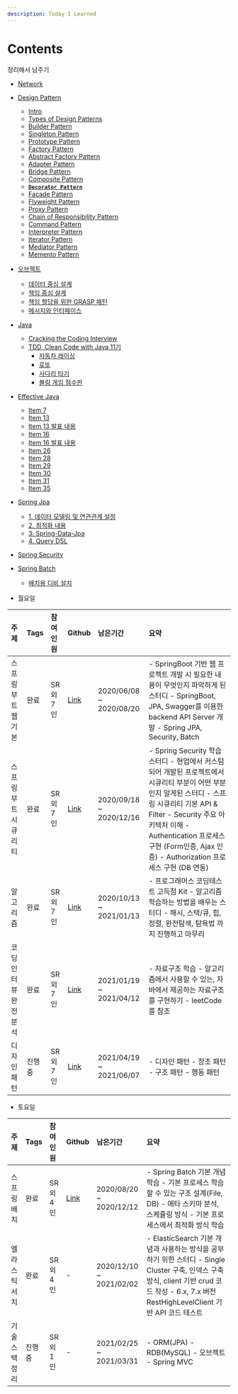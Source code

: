 ```yaml
---
description: Today I Learned
---
```


# Contents

정리해서 남주기

* [Network](network.md)
* [Design Pattern](design/)
	* [Intro](design/_intro.md)
	* [Types of Design Patterns](design/_types_of_design_patterns.md)
	* [Builder Pattern](design/creational/_builder.md)
	* [Singleton Pattern](design/creational/_singleton.md)
	* [Prototype Pattern](design/creational/_prototype.md)
	* [Factory Pattern](design/creational/_factory.md)
	* [Abstract Factory Pattern](design/creational/_abstract_factory.md)
	* [Adapter Pattern](design/structural/_adapter.md)
	* [Bridge Pattern](design/structural/_bridge.md)
	* [Composite Pattern](design/structural/_composite.md)
	* [**`Decorator Pattern`**](design/structural/_decorator.md)
	* [Facade Pattern](design/structural/_facade.md)
	* [Flyweight Pattern](design/structural/_flyweight.md)
	* [Proxy Pattern](design/structural/_proxy.md)
	* [Chain of Responsibility Pattern](design/behavioral/_chain_of_responsibility.md)
	* [Command Pattern](design/behavioral/_command.md)
	* [Interpreter Pattern](design/behavioral/_interpreter.md)
	* [Iterator Pattern](design/behavioral/_iterator.md)
	* [Mediator Pattern](design/behavioral/_mediator.md)
	* [Memento Pattern](design/behavioral/_memento.md)
	
* [오브젝트](object/)
	* [데이터 중심 설계](object/_1.md)
	* [책임 중심 설계](object/_2.md)
	* [책임 할당을 위한 GRASP 패턴](object/_3.md)
	* [메시지와 인터페이스](object/_4.md)
* [Java](java/)
	* [Cracking the Coding Interview](java/cracking_the_coding_interview.md)
	* [TDD, Clean Code with Java 11기](java/tdd/)
		* [자동차 레이싱](java/tdd/racing.md)
		* [로또](java/tdd/lotto.md)
		* [사다리 타기](java/tdd/ladder.md)
		* [볼링 게임 점수판](java/tdd/bowling.md)
* [Effective Java](java/effactive/)
	* [Item 7](java/effactive/item_7.md)
	* [Item 13](java/effactive/item_13.md)
	* [Item 13 발표 내용](java/effactive/item13/item_13_mystyle.md)
	* [Item 16](java/effactive/item_16.md)
	* [Item 16 발표 내용](java/effactive/item16/item_16_ppt.md)
	* [Item 26](java/effactive/item_26.md)
	* [Item 28](java/effactive/item_28.md)
	* [Item 29](java/effactive/item_29.md)
	* [Item 30](java/effactive/item_30.md)
	* [Item 31](java/effactive/item_31.md)
	* [Item 35](java/effactive/item_35.md)
* [Spring Jpa](spring-jpa/)
	* [1. 데이터 모델링 및 연관관계 설정](spring-jpa/springboot-jpa-shop.md)
	* [2. 최적화 내용](spring-jpa/springboot-jpa-shop-optimize.md)
	* [3. Spring-Data-Jpa](spring-jpa/springboot-jpa-data.md)
	* [4. Query DSL](spring-jpa/springboot-jpa-querydsl.md)
* [Spring Security](https://github.com/SeokRae/TIL/tree/de1295942811b3db0b575e366f53c4d5736bb991/spring-security.md)
* [Spring Batch](batch-study/README.md)
	- [배치용 디비 설치](/batch-study/contents/_1.md)


* 월요일

| 주제 | Tags | 참여인원 | Github | 남은기간 | 요약 |
| :--- | :--- | :--- | :--- | :--- | :--- |
| 스프링 부트 웹 기본 | 완료 | SR 외 7인 | [Link](https://github.com/spring-org/springboot_board) | 2020/06/08 ~ 2020/08/20 | - SpringBoot 기반 웹 프로젝트 개발 시 필요한 내용이 무엇인지 파악하게 된 스터디 - SpringBoot, JPA, Swagger를 이용한 backend API Server 개발 - Spring JPA, Security, Batch |
| 스프링 부트 시큐리티 | 완료 | SR 외 7인 | [Link](https://github.com/spring-org/spring-security) | 2020/09/18 ~ 2020/12/16 | - Spring Security 학습 스터디 - 현업에서 커스텀되어 개발된 프로젝트에서 시큐리티 부분이 어떤 부분인지 알게된 스터디 - 스프링 시큐리티 기본 API & Filter - Security 주요 아키텍처 이해 - Authentication 프로세스 구현 \(Form인증, Ajax 인증\) - Authorization 프로세스 구현 \(DB 연동\) |
| 알고리즘 | 완료 | SR 외 7인 | [Link](https://github.com/SeokRae/java_sample/tree/master/programmers) | 2020/10/13 ~ 2021/01/13 | - 프로그래머스 코딩테스트 고득점 Kit - 알고리즘 학습하는 방법을 배우는 스터디 - 해시, 스택/큐, 힙, 정렬, 완전탐색, 탐욕법 까지 진행하고 마무리 |
| 코딩 인터뷰 완전 분석 | 완료 | SR 외 7인 | [Link](https://github.com/SeokRae/java-in-action/tree/master/java-in-interview) | 2021/01/19 ~ 2021/04/12 | - 자료구조 학습 - 알고리즘에서 사용할 수 있는, 자바에서 제공하는 자료구조를 구현하기 - leetCode를 참조 |
| 디자인 패턴 | 진행중 | SR 외 7인 | [Link](https://seokrae.gitbook.io/sr/design) | 2021/04/19 ~ 2021/06/07 | - 디자인 패턴 - 창조 패턴 - 구조 패턴 - 행동 패턴 |

* 토요일

| 주제 | Tags | 참여인원 | Github | 남은기간 | 요약 |
| :--- | :--- | :--- | :--- | :--- | :--- |
| 스프링 배치 | 완료 | SR 외 4인 | [Link](https://github.com/spring-org/springbatch_summary) | 2020/08/20 ~ 2020/12/12 | - Spring Batch 기본 개념 학습 - 기본 프로세스 학습할 수 있는 구조 설계\(File, DB\) - 메타 스키마 분석, 스케쥴링 방식 - 기본 프로세스에서 최적화 방식 학습 |
| 엘라스틱 서치 | 완료 | SR 외 4인 | - | 2020/12/10 ~ 2021/02/02 | - ElasticSearch 기본 개념과 사용하는 방식을 공부하기 위한 스터디 - Single Cluster 구축, 인덱스 구축 방식, client 기반 crud 코드 작성 - 6.x, 7.x 버전 RestHighLevelClient 기반 API 코드 테스트 |
| 기술 스택 정리 | 진행중 | SR 외 1인 | - | 2021/02/25 ~ 2021/03/31 | - ORM\(JPA\) - RDB\(MySQL\) - 오브젝트 - Spring MVC |
